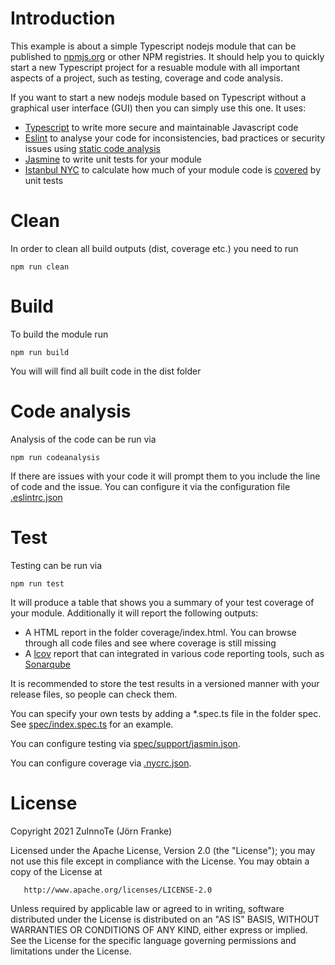 # Introduction
This example is about a simple Typescript nodejs module that can be published to [npmjs.org](https://docs.npmjs.com/packages-and-modules/contributing-packages-to-the-registry) or other NPM registries. It should help you to quickly start a new Typescript project for a resuable module with all important aspects of a project, such as testing, coverage and code analysis.

If you want to start a new nodejs module based on Typescript without a graphical user interface (GUI) then you can simply use this one.
It uses:
* [Typescript](https://en.wikipedia.org/wiki/TypeScript) to write more secure and maintainable Javascript code
* [Eslint](https://en.wikipedia.org/wiki/ESLint) to analyse your code for inconsistencies, bad practices or security issues using [static code analysis](https://en.wikipedia.org/wiki/Static_program_analysis)
* [Jasmine](https://jasmine.github.io/) to write unit tests for your module
* [Istanbul NYC](https://github.com/istanbuljs/nyc) to calculate how much of your module code is [covered](https://en.wikipedia.org/wiki/Code_coverage) by unit tests

# Clean
In order to clean all build outputs (dist, coverage etc.) you need to run
```
npm run clean
```

# Build
To build the module run
```
npm run build
```
You will will find all built code in the dist folder

# Code analysis
Analysis of the code can be run via
```
npm run codeanalysis
```
If there are issues with your code it will prompt them to you include the line of code and the issue.
You can configure it via the configuration file [.eslintrc.json](.eslintrc.json)

# Test
Testing can be run via
```
npm run test
```

It will produce a table that shows you a summary of your test coverage of your module. Additionally it will report the following outputs:
* A HTML report in the folder coverage/index.html. You can browse through all code files and see where coverage is still missing
* A [lcov](https://linux.die.net/man/1/lcov) report that can integrated in various code reporting tools, such as [Sonarqube](https://en.wikipedia.org/wiki/SonarQube) 

It is recommended to store the test results in a versioned manner with your release files, so people can check them.

You can specify your own tests by adding a *.spec.ts file in the folder spec. See [spec/index.spec.ts](spec/index.spec.ts) for an example.

You can configure testing via [spec/support/jasmin.json](spec/support/jasmine.json).

You can configure coverage via [.nycrc.json](.nycrc.json).


# License
   Copyright 2021 ZuInnoTe (Jörn Franke)

   Licensed under the Apache License, Version 2.0 (the "License");
   you may not use this file except in compliance with the License.
   You may obtain a copy of the License at

       http://www.apache.org/licenses/LICENSE-2.0

   Unless required by applicable law or agreed to in writing, software
   distributed under the License is distributed on an "AS IS" BASIS,
   WITHOUT WARRANTIES OR CONDITIONS OF ANY KIND, either express or implied.
   See the License for the specific language governing permissions and
   limitations under the License.
